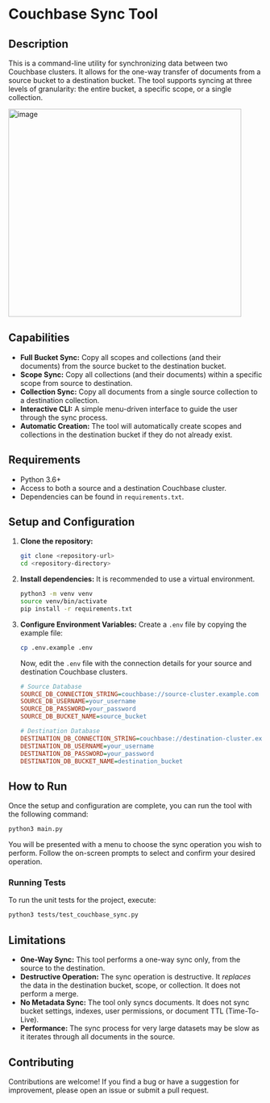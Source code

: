# Couchbase Sync Tool

## Description

This is a command-line utility for synchronizing data between two Couchbase clusters. It allows for the one-way transfer of documents from a source bucket to a destination bucket. The tool supports syncing at three levels of granularity: the entire bucket, a specific scope, or a single collection.

<img width="462" height="412" alt="image" src="https://github.com/user-attachments/assets/b23f0839-c864-43f9-b729-e2e089357920" />

## Capabilities

-   **Full Bucket Sync:** Copy all scopes and collections (and their documents) from the source bucket to the destination bucket.
-   **Scope Sync:** Copy all collections (and their documents) within a specific scope from source to destination.
-   **Collection Sync:** Copy all documents from a single source collection to a destination collection.
-   **Interactive CLI:** A simple menu-driven interface to guide the user through the sync process.
-   **Automatic Creation:** The tool will automatically create scopes and collections in the destination bucket if they do not already exist.

## Requirements

-   Python 3.6+
-   Access to both a source and a destination Couchbase cluster.
-   Dependencies can be found in `requirements.txt`.

## Setup and Configuration

1.  **Clone the repository:**
    ```bash
    git clone <repository-url>
    cd <repository-directory>
    ```

2.  **Install dependencies:**
    It is recommended to use a virtual environment.
    ```bash
    python3 -m venv venv
    source venv/bin/activate
    pip install -r requirements.txt
    ```

3.  **Configure Environment Variables:**
    Create a `.env` file by copying the example file:
    ```bash
    cp .env.example .env
    ```
    Now, edit the `.env` file with the connection details for your source and destination Couchbase clusters.

    ```ini
    # Source Database
    SOURCE_DB_CONNECTION_STRING=couchbase://source-cluster.example.com
    SOURCE_DB_USERNAME=your_username
    SOURCE_DB_PASSWORD=your_password
    SOURCE_DB_BUCKET_NAME=source_bucket

    # Destination Database
    DESTINATION_DB_CONNECTION_STRING=couchbase://destination-cluster.example.com
    DESTINATION_DB_USERNAME=your_username
    DESTINATION_DB_PASSWORD=your_password
    DESTINATION_DB_BUCKET_NAME=destination_bucket
    ```

## How to Run

Once the setup and configuration are complete, you can run the tool with the following command:

```bash
python3 main.py
```

You will be presented with a menu to choose the sync operation you wish to perform. Follow the on-screen prompts to select and confirm your desired operation.

### Running Tests

To run the unit tests for the project, execute:

```bash
python3 tests/test_couchbase_sync.py
```

## Limitations

-   **One-Way Sync:** This tool performs a one-way sync only, from the source to the destination.
-   **Destructive Operation:** The sync operation is destructive. It *replaces* the data in the destination bucket, scope, or collection. It does not perform a merge.
-   **No Metadata Sync:** The tool only syncs documents. It does not sync bucket settings, indexes, user permissions, or document TTL (Time-To-Live).
-   **Performance:** The sync process for very large datasets may be slow as it iterates through all documents in the source.

## Contributing

Contributions are welcome! If you find a bug or have a suggestion for improvement, please open an issue or submit a pull request.
